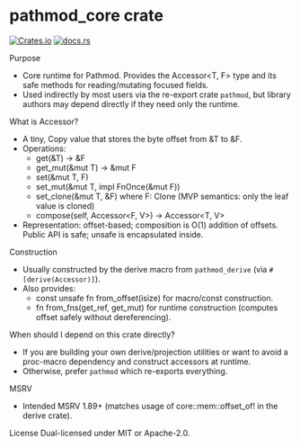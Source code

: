 pathmod_core crate
==================

[![Crates.io](https://img.shields.io/crates/v/pathmod_core.svg)](https://crates.io/crates/pathmod_core)
[![docs.rs](https://img.shields.io/docsrs/pathmod_core)](https://docs.rs/pathmod_core)

Purpose
- Core runtime for Pathmod. Provides the Accessor<T, F> type and its safe methods for reading/mutating focused fields.
- Used indirectly by most users via the re-export crate `pathmod`, but library authors may depend directly if they need only the runtime.

What is Accessor?
- A tiny, Copy value that stores the byte offset from &T to &F.
- Operations:
  - get(&T) -> &F
  - get_mut(&mut T) -> &mut F
  - set(&mut T, F)
  - set_mut(&mut T, impl FnOnce(&mut F))
  - set_clone(&mut T, &F) where F: Clone (MVP semantics: only the leaf value is cloned)
  - compose(self, Accessor<F, V>) -> Accessor<T, V>
- Representation: offset-based; composition is O(1) addition of offsets. Public API is safe; unsafe is encapsulated inside.

Construction
- Usually constructed by the derive macro from `pathmod_derive` (via `#[derive(Accessor)]`).
- Also provides:
  - const unsafe fn from_offset(isize) for macro/const construction.
  - fn from_fns(get_ref, get_mut) for runtime construction (computes offset safely without dereferencing).

When should I depend on this crate directly?
- If you are building your own derive/projection utilities or want to avoid a proc-macro dependency and construct accessors at runtime.
- Otherwise, prefer `pathmod` which re-exports everything.

MSRV
- Intended MSRV 1.89+ (matches usage of core::mem::offset_of! in the derive crate).

License
Dual-licensed under MIT or Apache-2.0.
